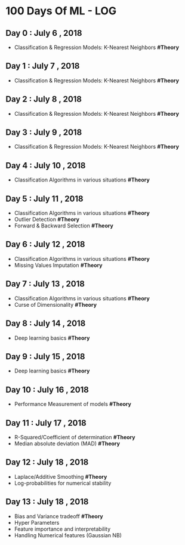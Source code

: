 # 100 Days Of ML - LOG

## Day 0 : July 6 , 2018
- Classification & Regression Models: K-Nearest Neighbors **#Theory** 

## Day 1 : July 7 , 2018
- Classification & Regression Models: K-Nearest Neighbors **#Theory** 

## Day 2 : July 8 , 2018
- Classification & Regression Models: K-Nearest Neighbors **#Theory** 

## Day 3 : July 9 , 2018
- Classification & Regression Models: K-Nearest Neighbors **#Theory** 

## Day 4 : July 10 , 2018
- Classification Algorithms in various situations **#Theory** 

## Day 5 : July 11 , 2018
- Classification Algorithms in various situations **#Theory** 
- Outlier Detection **#Theory**
- Forward & Backward Selection **#Theory**

## Day 6 : July 12 , 2018
- Classification Algorithms in various situations **#Theory** 
- Missing Values Imputation **#Theory**

## Day 7 : July 13 , 2018
- Classification Algorithms in various situations **#Theory** 
- Curse of Dimensionality **#Theory**

## Day 8 : July 14 , 2018
- Deep learning basics **#Theory**

## Day 9 : July 15 , 2018
- Deep learning basics **#Theory**

## Day 10 : July 16 , 2018
- Performance Measurement of models **#Theory**

## Day 11 : July 17 , 2018
- R-Squared/Coefficient of determination **#Theory**
- Median absolute deviation (MAD)  **#Theory**

## Day 12 : July 18 , 2018
- Laplace/Additive Smoothing  **#Theory**
- Log-probabilities for numerical stability

## Day 13 : July 18 , 2018
- Bias and Variance tradeoff **#Theory**
- Hyper Parameters
- Feature importance and interpretability
- Handling Numerical features (Gaussian NB)

